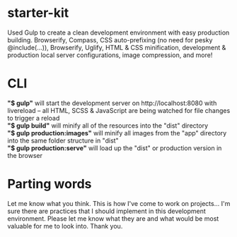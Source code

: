 # starter-kit
Used Gulp to create a clean development environment with easy production building. Browserify, Compass, CSS auto-prefixing (no need for pesky @include(...)), Browserify, Uglify, HTML &amp; CSS minification, development &amp; production local server configurations, image compression, and more!

# CLI
**"$ gulp"** will start the development server on http://localhost:8080 with livereload – all HTML, SCSS & JavaScript are being watched for file changes to trigger a reload  
**"$ gulp build"** will minify all of the resources into the "dist" directory  
**"$ gulp production:images"** will minify all images from the "app" directory into the same folder structure in "dist"  
**"$ gulp production:serve"** will load up the "dist" or production version in the browser  

# Parting words
Let me know what you think. This is how I've come to work on projects... I'm sure there are  practices that I should implement in this development environment. Please let me know what they are and what would be most valuable for me to look into. Thank you.

